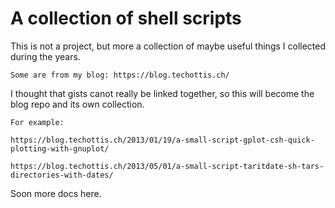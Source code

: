 # A collection of shell scripts

This is not a project, but more a collection of maybe
useful things I collected during the years.

    Some are from my blog: https://blog.techottis.ch/

I thought that gists canot really be linked together,
so this will become the blog repo and its own collection.

    For example:

	https://blog.techottis.ch/2013/01/19/a-small-script-gplot-csh-quick-plotting-with-gnuplot/

	https://blog.techottis.ch/2013/05/01/a-small-script-taritdate-sh-tars-directories-with-dates/
	    
Soon more docs here.
